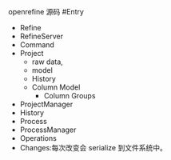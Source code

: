 openrefine 源码
#Entry
* Refine
* RefineServer
* Command
* Project
	* raw data, 
	* model
	* History
	* Column Model 
		* Column Groups
* ProjectManager
* History
* Process
* ProcessManager
* Operations
* Changes:每次改变会 serialize 到文件系统中。
